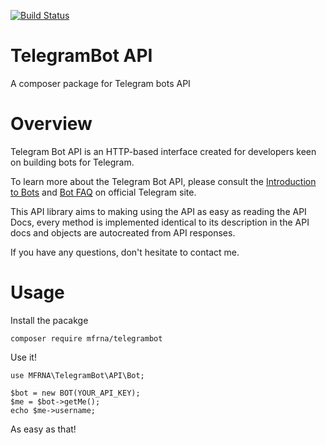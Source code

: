 [![Build Status](https://travis-ci.org/mfrna/telegrambot.svg?branch=master)](https://travis-ci.org/mfrna/telegrambot)
# TelegramBot API
A composer package for Telegram bots API

# Overview

Telegram Bot API is an HTTP-based interface created for developers keen on building bots for Telegram.

To learn more about the Telegram Bot API, please consult the [Introduction to Bots](https://core.telegram.org/bots) and [Bot FAQ](https://core.telegram.org/bots/faq) on official Telegram site.

This API library aims to making using the API as easy as reading the API Docs, every method is implemented identical to its description in the API docs and objects are autocreated from API responses.

If you have any questions, don't hesitate to contact me.

# Usage

Install the pacakge

    composer require mfrna/telegrambot
Use it!

    use MFRNA\TelegramBot\API\Bot;

	$bot = new BOT(YOUR_API_KEY);
	$me = $bot->getMe();
	echo $me->username;

As easy as that!
